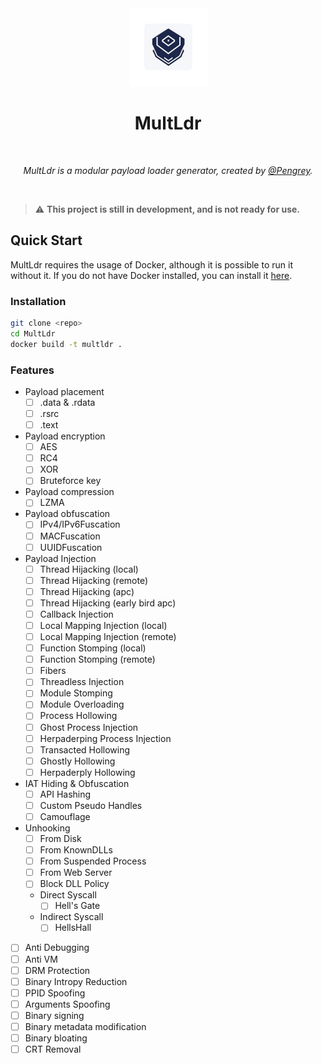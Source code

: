 <div align="center">
  <img width="125px" src="assets/MultLdr.png" />
  <h1>MultLdr</h1>
  <br/>

  <p><i>MultLdr is a modular payload loader generator, created by <a href="https://infosec.exchange/@Pengrey">@Pengrey</a>.</i></p>
  <br />
  
</div>

>:warning: **This project is still in development, and is not ready for use.**

## Quick Start

MultLdr requires the usage of Docker, although it is possible to run it without it. If you do not have Docker installed, you can install it [here](https://docs.docker.com/get-docker/).

### Installation

```bash
git clone <repo>
cd MultLdr
docker build -t multldr .
```

### Features

- Payload placement
    - [ ] .data & .rdata
    - [ ] .rsrc
    - [ ] .text
- Payload encryption
    - [ ] AES
    - [ ] RC4
    - [ ] XOR
    - [ ] Bruteforce key
- Payload compression
    - [ ] LZMA
- Payload obfuscation
    - [ ] IPv4/IPv6Fuscation
    - [ ] MACFuscation
    - [ ] UUIDFuscation
- Payload Injection
    - [ ] Thread Hijacking (local)
    - [ ] Thread Hijacking (remote)
    - [ ] Thread Hijacking (apc)
    - [ ] Thread Hijacking (early bird apc)
    - [ ] Callback Injection
    - [ ] Local Mapping Injection (local)
    - [ ] Local Mapping Injection (remote)
    - [ ] Function Stomping (local)
    - [ ] Function Stomping (remote)
    - [ ] Fibers
    - [ ] Threadless Injection
    - [ ] Module Stomping
    - [ ] Module Overloading
    - [ ] Process Hollowing
    - [ ] Ghost Process Injection
    - [ ] Herpaderping Process Injection
    - [ ] Transacted Hollowing
    - [ ] Ghostly Hollowing
    - [ ] Herpaderply Hollowing
- IAT Hiding & Obfuscation
    - [ ] API Hashing
    - [ ] Custom Pseudo Handles
    - [ ] Camouflage
- Unhooking
    - [ ] From Disk
    - [ ] From KnownDLLs
    - [ ] From Suspended Process
    - [ ] From Web Server
    - [ ] Block DLL Policy
    - Direct Syscall
        - [ ] Hell's Gate
    - Indirect Syscall
        - [ ] HellsHall

- [ ] Anti Debugging
- [ ] Anti VM
- [ ] DRM Protection
- [ ] Binary Intropy Reduction
- [ ] PPID Spoofing
- [ ] Arguments Spoofing
- [ ] Binary signing
- [ ] Binary metadata modification
- [ ] Binary bloating
- [ ] CRT Removal